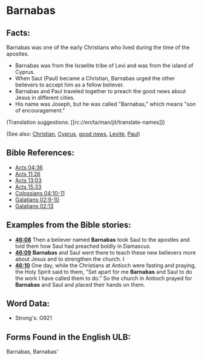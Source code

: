 # Barnabas

## Facts:

Barnabas was one of the early Christians who lived during the time of the apostles.

* Barnabas was from the Israelite tribe of Levi and was from the island of Cyprus.
* When Saul (Paul) became a Christian, Barnabas urged the other believers to accept him as a fellow believer.
* Barnabas and Paul traveled together to preach the good news about Jesus in different cities.
* His name was Joseph, but he was called "Barnabas," which means "son of encouragement."

(Translation suggestions: [[rc://en/ta/man/jit/translate-names]])

(See also: [Christian](../kt/christian.md), [Cyprus](../names/cyprus.md), [good news](../kt/goodnews.md), [Levite](../names/levite.md), [Paul](../names/paul.md))

## Bible References:

* [Acts 04:36](rc://en/tn/help/act/04/36)
* [Acts 11:26](rc://en/tn/help/act/11/26)
* [Acts 13:03](rc://en/tn/help/act/13/03)
* [Acts 15:33](rc://en/tn/help/act/15/33)
* [Colossians 04:10-11](rc://en/tn/help/col/04/10)
* [Galatians 02:9-10](rc://en/tn/help/gal/02/09)
* [Galatians 02:13](rc://en/tn/help/gal/02/13)

## Examples from the Bible stories:

* __[46:08](rc://en/tn/help/obs/46/08)__ Then a believer named __Barnabas__ took Saul to the apostles and told them how Saul had preached boldly in Damascus.
* __[46:09](rc://en/tn/help/obs/46/09)__ __Barnabas__ and Saul went there to teach these new believers more about Jesus and to strengthen the church. I
* __[46:10](rc://en/tn/help/obs/46/10)__ One day, while the Christians at Antioch were fasting and praying, the Holy Spirit said to them, "Set apart for me __Barnabas__ and Saul to do the work I have called them to do." So the church in Antioch prayed for __Barnabas__ and Saul and placed their hands on them.

## Word Data:

* Strong's: G921

## Forms Found in the English ULB:

Barnabas, Barnabas'


